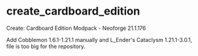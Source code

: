 # create_cardboard_edition
Create: Cardboard Edition Modpack - Neoforge 21.1.176

Add Cobblemon 1.6.1-1.21.1 manually and L_Ender's Cataclysm 1.21.1-3.0.1, file is too big for the repository.
